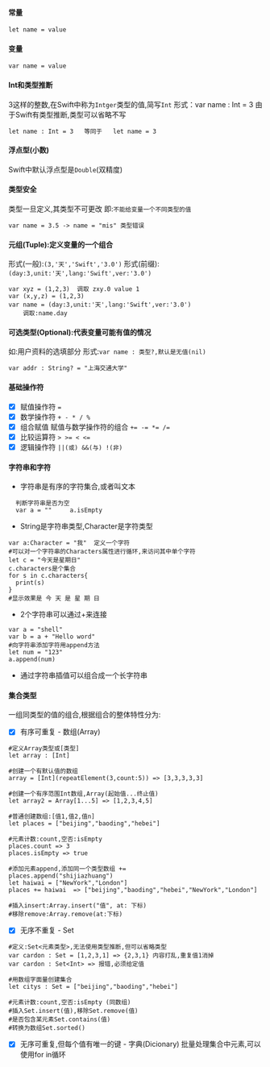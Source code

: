 #### 常量
```shell
let name = value
```
#### 变量
```shell
var name = value
```
#### Int和类型推断
3这样的整数,在Swift中称为`Intger`类型的值,简写`Int`
形式：var name : Int = 3 由于Swift有类型推断,类型可以省略不写
```shell
let name : Int = 3   等同于   let name = 3
```
#### 浮点型(小数)
Swift中默认浮点型是`Double`(双精度)

#### 类型安全
类型一旦定义,其类型不可更改 即:`不能给变量一个不同类型的值`
```shell
var name = 3.5 -> name = "mis" 类型错误
```

#### 元组(Tuple):定义变量的一个组合
形式(一般):`(3,'天','Swift','3.0')`
形式(前缀):`(day:3,unit:'天',lang:'Swift',ver:'3.0')`
```shell
var xyz = (1,2,3)  调取 zxy.0 value 1
var (x,y,z) = (1,2,3)
var name = (day:3,unit:'天',lang:'Swift',ver:'3.0')
    调取:name.day
```
#### 可选类型(Optional):代表变量可能有值的情况
如:用户资料的选填部分
形式:`var name : 类型?,默认是无值(nil)`
```shell
var addr : String? = "上海交通大学"
```
#### 基础操作符
 - [x] 赋值操作符 `=`
 - [x] 数学操作符 `+ - * / %`
 - [x] 组合赋值 赋值与数学操作符的组合 `+= -= *= /=`
 - [x] 比较运算符 `> >= < <=`
 - [x] 逻辑操作符 `||(或) &&(与) !(非)`

 #### 字符串和字符
  - 字符串是有序的字符集合,或者叫文本
```shell
  判断字符串是否为空
  var a = ""     a.isEmpty
```
  - String是字符串类型,Character是字符类型
```shell
var a:Character = "我"  定义一个字符
#可以对一个字符串的Characters属性进行循环,来访问其中单个字符
let c = "今天是星期日"
c.characters是个集合
for s in c.characters{
  print(s)
}
#显示效果是 今 天 是 星 期 日
```
  - 2个字符串可以通过+来连接
```shell
var a = "shell"
var b = a + "Hello word"
#向字符串添加字符用append方法
let num = "123"
a.append(num)
```
  - 通过字符串插值可以组合成一个长字符串

#### 集合类型
一组同类型的值的组合,根据组合的整体特性分为:
 - [x] 有序可重复 - 数组(Array)
```shell
#定义Array类型或[类型]
let array : [Int]

#创建一个有默认值的数组
array = [Int](repeatElement(3,count:5)) => [3,3,3,3,3]

#创建一个有序范围Int数组,Array(起始值...终止值)
let array2 = Array[1...5] => [1,2,3,4,5]

#普通创建数组:[值1,值2,值n]
let places = ["beijing","baoding","hebei"]

#元素计数:count,空否:isEmpty
places.count => 3
places.isEmpty => true

#添加元素append,添加同一个类型数组 +=
places.append("shijiazhuang")
let haiwai = ["NewYork","London"]
places += haiwai  => ["beijing","baoding","hebei","NewYork","London"]

#插入insert:Array.insert("值", at: 下标)
#移除remove:Array.remove(at:下标)

```
 - [x] 无序不重复 - Set
```shell
#定义:Set<元素类型>,无法使用类型推断,但可以省略类型
var cardon : Set = [1,2,3,1] => {2,3,1} 内容打乱,重复值1消掉
var cardon : Set<Int> => 报错,必须给定值

#用数组字面量创建集合
let citys : Set = ["beijing","baoding","hebei"]

#元素计数:count,空否:isEmpty (同数组)
#插入Set.insert(值),移除Set.remove(值)
#是否包含某元素Set.contains(值)
#转换为数组Set.sorted()
```
 - [x] 无序可重复,但每个值有唯一的键 - 字典(Dicionary)
批量处理集合中元素,可以使用for in循环
